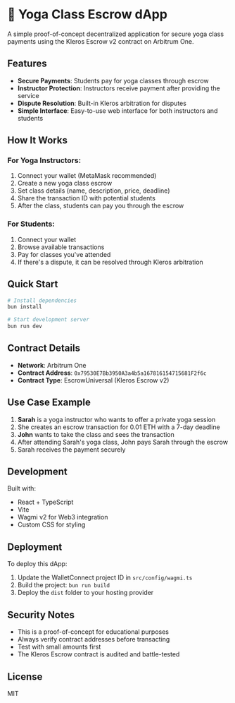 # 🧘 Yoga Class Escrow dApp

A simple proof-of-concept decentralized application for secure yoga class payments using the Kleros Escrow v2 contract on Arbitrum One.

## Features

- **Secure Payments**: Students pay for yoga classes through escrow
- **Instructor Protection**: Instructors receive payment after providing the service
- **Dispute Resolution**: Built-in Kleros arbitration for disputes
- **Simple Interface**: Easy-to-use web interface for both instructors and students

## How It Works

### For Yoga Instructors:
1. Connect your wallet (MetaMask recommended)
2. Create a new yoga class escrow
3. Set class details (name, description, price, deadline)
4. Share the transaction ID with potential students
5. After the class, students can pay you through the escrow

### For Students:
1. Connect your wallet
2. Browse available transactions
3. Pay for classes you've attended
4. If there's a dispute, it can be resolved through Kleros arbitration

## Quick Start

```bash
# Install dependencies
bun install

# Start development server
bun run dev
```

## Contract Details

- **Network**: Arbitrum One
- **Contract Address**: `0x79530E7Bb3950A3a4b5a167816154715681F2f6c`
- **Contract Type**: EscrowUniversal (Kleros Escrow v2)

## Use Case Example

1. **Sarah** is a yoga instructor who wants to offer a private yoga session
2. She creates an escrow transaction for 0.01 ETH with a 7-day deadline
3. **John** wants to take the class and sees the transaction
4. After attending Sarah's yoga class, John pays Sarah through the escrow
5. Sarah receives the payment securely

## Development

Built with:
- React + TypeScript
- Vite
- Wagmi v2 for Web3 integration
- Custom CSS for styling

## Deployment

To deploy this dApp:

1. Update the WalletConnect project ID in `src/config/wagmi.ts`
2. Build the project: `bun run build`
3. Deploy the `dist` folder to your hosting provider

## Security Notes

- This is a proof-of-concept for educational purposes
- Always verify contract addresses before transacting
- Test with small amounts first
- The Kleros Escrow contract is audited and battle-tested

## License

MIT
